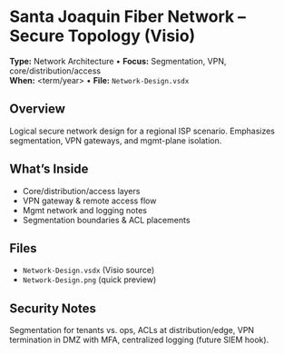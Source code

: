 # Santa Joaquin Fiber Network – Secure Topology (Visio)
**Type:** Network Architecture • **Focus:** Segmentation, VPN, core/distribution/access  
**When:** <term/year> • **File:** `Network-Design.vsdx`

## Overview
Logical secure network design for a regional ISP scenario. Emphasizes segmentation, VPN gateways, and mgmt-plane isolation.

## What’s Inside
- Core/distribution/access layers
- VPN gateway & remote access flow
- Mgmt network and logging notes
- Segmentation boundaries & ACL placements

## Files
- `Network-Design.vsdx` (Visio source)  
- `Network-Design.png` (quick preview)

## Security Notes
Segmentation for tenants vs. ops, ACLs at distribution/edge, VPN termination in DMZ with MFA, centralized logging (future SIEM hook).
